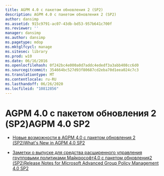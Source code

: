 ```yaml
---
title: AGPM 4.0 с пакетом обновления 2 (SP2)
description: AGPM 4.0 с пакетом обновления 2 (SP2)
author: dansimp
ms.assetid: 915c9791-ac07-43db-bd53-957b641c700f
ms.reviewer: ''
manager: dansimp
ms.author: dansimp
ms.pagetype: mdop
ms.mktglfcycl: manage
ms.sitesec: library
ms.prod: w10
ms.date: 06/16/2016
ms.openlocfilehash: 0f242bc4e000a0d7addc4ededf3a3abb408cc6d0
ms.sourcegitcommit: 354664bc527d93f80687cd2eba70d1eea024c7c3
ms.translationtype: MT
ms.contentlocale: ru-RU
ms.lasthandoff: 06/26/2020
ms.locfileid: "10812856"
---
```

# <span data-ttu-id="b9f18-103">AGPM 4.0 с пакетом обновления 2 (SP2)</span><span class="sxs-lookup"><span data-stu-id="b9f18-103">AGPM 4.0 SP2</span></span>


-   [<span data-ttu-id="b9f18-104">Новые возможности в AGPM 4.0 с пакетом обновления 2 (SP2)</span><span class="sxs-lookup"><span data-stu-id="b9f18-104">What's New in AGPM 4.0 SP2</span></span>](whats-new-in-agpm-40-sp2.md)

-   [<span data-ttu-id="b9f18-105">Заметки о выпуске для средства расширенного управления групповыми политиками Майкрософт4.0 с пакетом обновления2 (SP2)</span><span class="sxs-lookup"><span data-stu-id="b9f18-105">Release Notes for Microsoft Advanced Group Policy Management 4.0 SP2</span></span>](release-notes-for-microsoft-advanced-group-policy-management-40-sp2.md)

 

 





